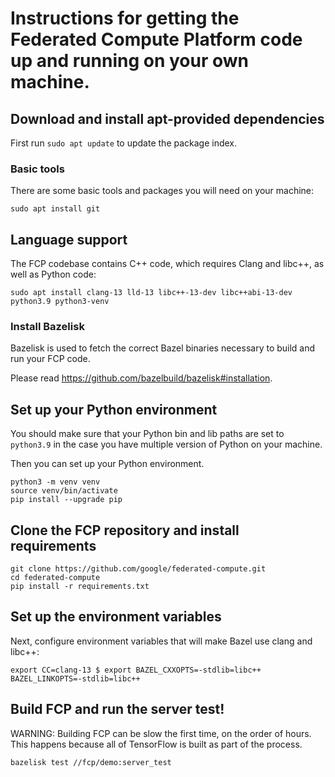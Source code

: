 # Instructions for getting the Federated Compute Platform code up and running on your own machine.

## Download and install apt-provided dependencies

First run `sudo apt update` to update the package index.

### Basic tools

There are some basic tools and packages you will need on your machine:

```
sudo apt install git
```

## Language support

The FCP codebase contains C++ code, which requires Clang and libc++, as well as
Python code:

```
sudo apt install clang-13 lld-13 libc++-13-dev libc++abi-13-dev python3.9 python3-venv
```

### Install Bazelisk

Bazelisk is used to fetch the correct Bazel binaries necessary to build and run
your FCP code.

Please read https://github.com/bazelbuild/bazelisk#installation.

## Set up your Python environment

You should make sure that your Python bin and lib paths are set to `python3.9`
in the case you have multiple version of Python on your machine.

Then you can set up your Python environment.

```
python3 -m venv venv
source venv/bin/activate
pip install --upgrade pip
```

## Clone the FCP repository and install requirements

```
git clone https://github.com/google/federated-compute.git
cd federated-compute
pip install -r requirements.txt
```

## Set up the environment variables

Next, configure environment variables that will make Bazel use clang and libc++:

```
export CC=clang-13 $ export BAZEL_CXXOPTS=-stdlib=libc++ BAZEL_LINKOPTS=-stdlib=libc++
```

## Build FCP and run the server test!

WARNING: Building FCP can be slow the first time, on the order of hours. This
happens because all of TensorFlow is built as part of the process.

```
bazelisk test //fcp/demo:server_test
```
